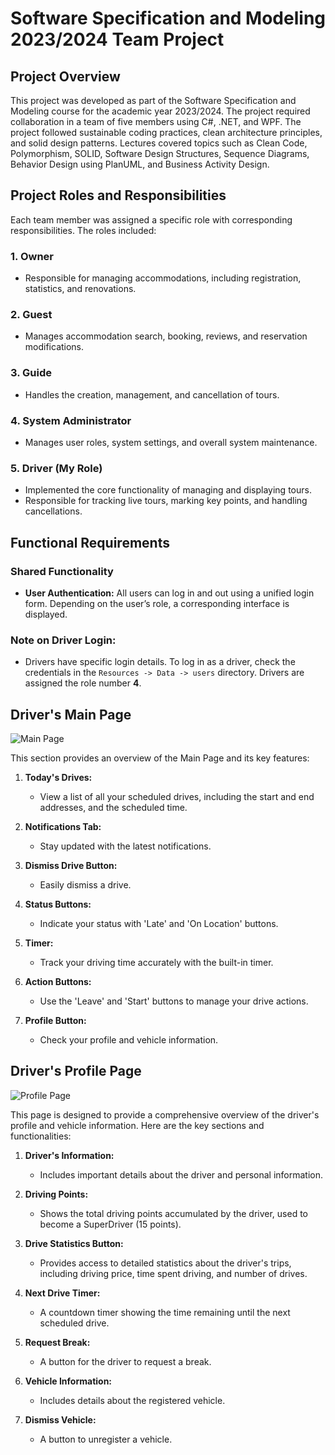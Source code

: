 # Software Specification and Modeling 2023/2024 Team Project

## Project Overview
This project was developed as part of the Software Specification and Modeling course for the academic year 2023/2024. The project required collaboration in a team of five members using C#, .NET, and WPF. The project followed sustainable coding practices, clean architecture principles, and solid design patterns. Lectures covered topics such as Clean Code, Polymorphism, SOLID, Software Design Structures, Sequence Diagrams, Behavior Design using PlanUML, and Business Activity Design.

## Project Roles and Responsibilities
Each team member was assigned a specific role with corresponding responsibilities. The roles included:

### 1. **Owner**
   - Responsible for managing accommodations, including registration, statistics, and renovations.

### 2. **Guest**
   - Manages accommodation search, booking, reviews, and reservation modifications.

### 3. **Guide**
   - Handles the creation, management, and cancellation of tours.

### 4. **System Administrator**
   - Manages user roles, system settings, and overall system maintenance.

### 5. **Driver (My Role)**
   - Implemented the core functionality of managing and displaying tours.
   - Responsible for tracking live tours, marking key points, and handling cancellations.

## Functional Requirements

### Shared Functionality
- **User Authentication:** All users can log in and out using a unified login form. Depending on the user’s role, a corresponding interface is displayed.

### Note on Driver Login:
- Drivers have specific login details. To log in as a driver, check the credentials in the `Resources -> Data -> users` directory. Drivers are assigned the role number **4**.

## Driver's Main Page

![Main Page](https://github.com/user-attachments/assets/bef44c22-5359-46a8-aea4-e86e7fd1603e)

This section provides an overview of the Main Page and its key features:

1. **Today's Drives:**
   - View a list of all your scheduled drives, including the start and end addresses, and the scheduled time.

2. **Notifications Tab:**
   - Stay updated with the latest notifications.

3. **Dismiss Drive Button:**
   - Easily dismiss a drive.

4. **Status Buttons:**
   - Indicate your status with 'Late' and 'On Location' buttons.

5. **Timer:**
   - Track your driving time accurately with the built-in timer.

6. **Action Buttons:**
   - Use the 'Leave' and 'Start' buttons to manage your drive actions.

7. **Profile Button:**
   - Check your profile and vehicle information.

## Driver's Profile Page

![Profile Page](https://github.com/user-attachments/assets/d1541701-72e6-46ea-a92d-1de7d0a93ab9)

This page is designed to provide a comprehensive overview of the driver's profile and vehicle information. Here are the key sections and functionalities:

1. **Driver's Information:**
   - Includes important details about the driver and personal information.

2. **Driving Points:**
   - Shows the total driving points accumulated by the driver, used to become a SuperDriver (15 points).

3. **Drive Statistics Button:**
   - Provides access to detailed statistics about the driver's trips, including driving price, time spent driving, and number of drives.

4. **Next Drive Timer:**
   - A countdown timer showing the time remaining until the next scheduled drive.

5. **Request Break:**
   - A button for the driver to request a break.

6. **Vehicle Information:**
   - Includes details about the registered vehicle.

7. **Dismiss Vehicle:**
   - A button to unregister a vehicle.
